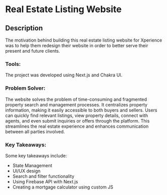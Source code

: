 
# Real Estate Listing Website

## Description
The motivation behind building this real estate listing website for Xperience was to help them redesign their website in order to better serve their present and future clients. 

### Tools:
The project was developed using Next.js and Chakra UI. 

### Problem Solver:
The website solves the problem of time-consuming and fragmented property search and management processes. It centralizes property information, making it easily accessible to both buyers and sellers. Users can quickly find relevant listings, view property details, connect with agents, and even submit inquiries or offers through the platform. This streamlines the real estate experience and enhances communication between all parties involved.

### Key Takeaways:
Some key takeaways include:
- State Management
- UI/UX design
- Search and filter functionality
- Using Firebase API with Next.js
- Creating a mortgage calculator using custom JS